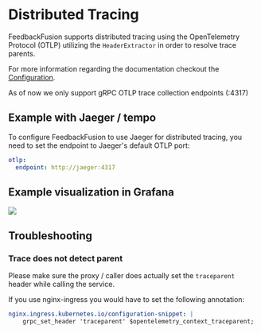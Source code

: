 
# Distributed Tracing

FeedbackFusion supports distributed tracing using the OpenTelemetry Protocol (OTLP) utilizing the `HeaderExtractor` in order 
to resolve trace parents.

For more information regarding the documentation checkout the [Configuration](/docs/configuration).

As of now we only support gRPC OTLP trace collection endpoints (:4317)

## Example with Jaeger / tempo

To configure FeedbackFusion to use Jaeger for distributed tracing, you need to set the endpoint to Jaeger's default OTLP port:

```yaml
otlp:
  endpoint: http://jaeger:4317
```

## Example visualization in Grafana

<img src="/images/trace.png" />

## Troubleshooting

### Trace does not detect parent

Please make sure the proxy / caller does actually set the `traceparent` header while calling the service.

If you use nginx-ingress you would have to set the following annotation:

```yaml
nginx.ingress.kubernetes.io/configuration-snippet: |
    grpc_set_header 'traceparent' $opentelemetry_context_traceparent;
```
